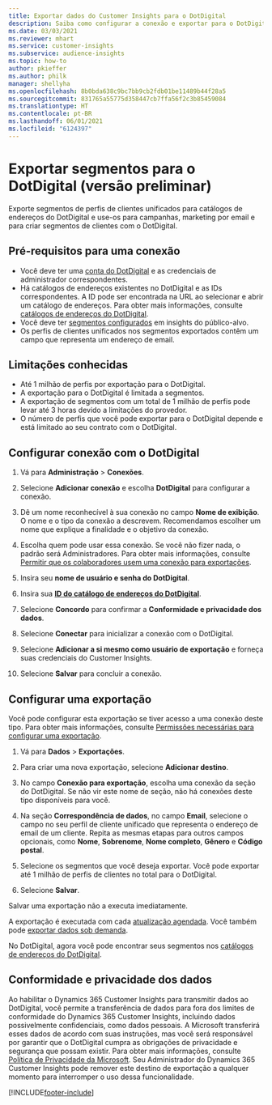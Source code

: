 ```yaml
---
title: Exportar dados do Customer Insights para o DotDigital
description: Saiba como configurar a conexão e exportar para o DotDigital.
ms.date: 03/03/2021
ms.reviewer: mhart
ms.service: customer-insights
ms.subservice: audience-insights
ms.topic: how-to
author: pkieffer
ms.author: philk
manager: shellyha
ms.openlocfilehash: 8b0bda638c9bc7bb9cb2fdb01be11489b44f28a5
ms.sourcegitcommit: 831765a55775d358447cb7ffa56f2c3b85459084
ms.translationtype: HT
ms.contentlocale: pt-BR
ms.lasthandoff: 06/01/2021
ms.locfileid: "6124397"
---
```

# <a name="export-segments-to-dotdigital-preview"></a>Exportar segmentos para o DotDigital (versão preliminar)

Exporte segmentos de perfis de clientes unificados para catálogos de endereços do DotDigital e use-os para campanhas, marketing por email e para criar segmentos de clientes com o DotDigital. 

## <a name="prerequisites-for-a-connection"></a>Pré-requisitos para uma conexão

-   Você deve ter uma [conta do DotDigital](https://dotdigital.com/) e as credenciais de administrador correspondentes.
-   Há catálogos de endereços existentes no DotDigital e as IDs correspondentes. A ID pode ser encontrada na URL ao selecionar e abrir um catálogo de endereços. Para obter mais informações, consulte [catálogos de endereços do DotDigital](https://support.dotdigital.com/hc/articles/212211968-Creating-an-address-book).
-   Você deve ter [segmentos configurados](segments.md) em insights do público-alvo.
-   Os perfis de clientes unificados nos segmentos exportados contêm um campo que representa um endereço de email.

## <a name="known-limitations"></a>Limitações conhecidas

- Até 1 milhão de perfis por exportação para o DotDigital.
- A exportação para o DotDigital é limitada a segmentos.
- A exportação de segmentos com um total de 1 milhão de perfis pode levar até 3 horas devido a limitações do provedor. 
- O número de perfis que você pode exportar para o DotDigital depende e está limitado ao seu contrato com o DotDigital.

## <a name="set-up-connection-to-dotdigital"></a>Configurar conexão com o DotDigital

1. Vá para **Administração** > **Conexões**.

1. Selecione **Adicionar conexão** e escolha **DotDigital** para configurar a conexão.

1. Dê um nome reconhecível à sua conexão no campo **Nome de exibição**. O nome e o tipo da conexão a descrevem. Recomendamos escolher um nome que explique a finalidade e o objetivo da conexão.

1. Escolha quem pode usar essa conexão. Se você não fizer nada, o padrão será Administradores. Para obter mais informações, consulte [Permitir que os colaboradores usem uma conexão para exportações](connections.md#allow-contributors-to-use-a-connection-for-exports).

1. Insira seu **nome de usuário e senha do DotDigital**.

1. Insira sua **[ID do catálogo de endereços do DotDigital](https://support.dotdigital.com/hc/articles/212211968-Creating-an-address-book)**.

1. Selecione **Concordo** para confirmar a **Conformidade e privacidade dos dados**.

1. Selecione **Conectar** para inicializar a conexão com o DotDigital.

1. Selecione **Adicionar a si mesmo como usuário de exportação** e forneça suas credenciais do Customer Insights.

1. Selecione **Salvar** para concluir a conexão. 

## <a name="configure-an-export"></a>Configurar uma exportação

Você pode configurar esta exportação se tiver acesso a uma conexão deste tipo. Para obter mais informações, consulte [Permissões necessárias para configurar uma exportação](export-destinations.md#set-up-a-new-export).

1. Vá para **Dados** > **Exportações**.

1. Para criar uma nova exportação, selecione **Adicionar destino**.

1. No campo **Conexão para exportação**, escolha uma conexão da seção do DotDigital. Se não vir este nome de seção, não há conexões deste tipo disponíveis para você.


1. Na seção **Correspondência de dados**, no campo **Email**, selecione o campo no seu perfil de cliente unificado que representa o endereço de email de um cliente. Repita as mesmas etapas para outros campos opcionais, como **Nome**, **Sobrenome**, **Nome completo**, **Gênero** e **Código postal**.

1. Selecione os segmentos que você deseja exportar. Você pode exportar até 1 milhão de perfis de clientes no total para o DotDigital.

1. Selecione **Salvar**.

Salvar uma exportação não a executa imediatamente.

A exportação é executada com cada [atualização agendada](system.md#schedule-tab). Você também pode [exportar dados sob demanda](export-destinations.md#run-exports-on-demand). 
 
No DotDigital, agora você pode encontrar seus segmentos nos [catálogos de endereços do DotDigital](https://support.dotdigital.com/hc/articles/212211968-Creating-an-address-book).


## <a name="data-privacy-and-compliance"></a>Conformidade e privacidade dos dados

Ao habilitar o Dynamics 365 Customer Insights para transmitir dados ao DotDigital, você permite a transferência de dados para fora dos limites de conformidade do Dynamics 365 Customer Insights, incluindo dados possivelmente confidenciais, como dados pessoais. A Microsoft transferirá esses dados de acordo com suas instruções, mas você será responsável por garantir que o DotDigital cumpra as obrigações de privacidade e segurança que possam existir. Para obter mais informações, consulte [Política de Privacidade da Microsoft](https://go.microsoft.com/fwlink/?linkid=396732).
Seu Administrador do Dynamics 365 Customer Insights pode remover este destino de exportação a qualquer momento para interromper o uso dessa funcionalidade.


[!INCLUDE[footer-include](../includes/footer-banner.md)]
